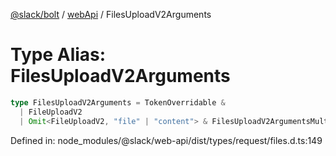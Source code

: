 [@slack/bolt](../../../../index.md) / [webApi](../index.md) / FilesUploadV2Arguments

# Type Alias: FilesUploadV2Arguments

```ts
type FilesUploadV2Arguments = TokenOverridable & 
  | FileUploadV2
  | Omit<FileUploadV2, "file" | "content"> & FilesUploadV2ArgumentsMultipleFiles;
```

Defined in: node\_modules/@slack/web-api/dist/types/request/files.d.ts:149
